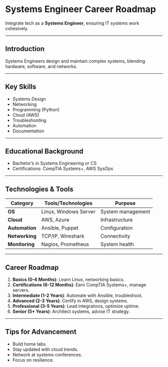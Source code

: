 # Systems Engineer Career Roadmap

Integrate tech as a **Systems Engineer**, ensuring IT systems work cohesively.

---

## Introduction
Systems Engineers design and maintain complex systems, blending hardware, software, and networks.

---

## Key Skills
- Systems Design
- Networking
- Programming (Python)
- Cloud (AWS)
- Troubleshooting
- Automation
- Documentation

---

## Educational Background
- Bachelor’s in Systems Engineering or CS
- Certifications: CompTIA Systems+, AWS SysOps

---

## Technologies & Tools
| **Category**         | **Tools/Technologies**                     | **Purpose**                        |
|----------------------|--------------------------------------------|------------------------------------|
| **OS**               | Linux, Windows Server                      | System management                 |
| **Cloud**            | AWS, Azure                                 | Infrastructure                    |
| **Automation**       | Ansible, Puppet                            | Configuration                     |
| **Networking**       | TCP/IP, Wireshark                          | Connectivity                      |
| **Monitoring**       | Nagios, Prometheus                         | System health                     |

---

## Career Roadmap
1. **Basics (0-6 Months)**: Learn Linux, networking basics.  
2. **Certifications (6-12 Months)**: Earn CompTIA Systems+, manage servers.  
3. **Intermediate (1-2 Years)**: Automate with Ansible, troubleshoot.  
4. **Advanced (2-3 Years)**: Certify in AWS, design systems.  
5. **Professional (3-5 Years)**: Lead integrations, optimize uptime.  
6. **Senior (5+ Years)**: Architect systems, advise IT strategy.

---

## Tips for Advancement
- Build home labs.
- Stay updated with cloud trends.
- Network at systems conferences.
- Focus on resilience.